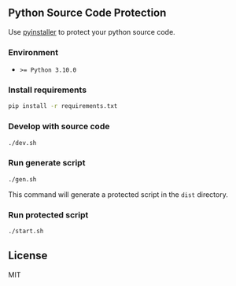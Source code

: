 ## Python Source Code Protection

Use [pyinstaller](https://github.com/pyinstaller/pyinstaller) to protect your python source code.

### Environment

- `>= Python 3.10.0`

### Install requirements

```bash
pip install -r requirements.txt
```

### Develop with source code

```bash
./dev.sh
```

### Run generate script

```bash
./gen.sh
```

This command will generate a protected script in the `dist` directory.

### Run protected script

```bash
./start.sh
```

## License

MIT